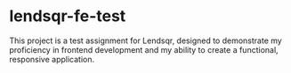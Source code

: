 # lendsqr-fe-test
This project is a test assignment for Lendsqr, designed to demonstrate my proficiency in frontend development and my ability to create a functional, responsive application.
